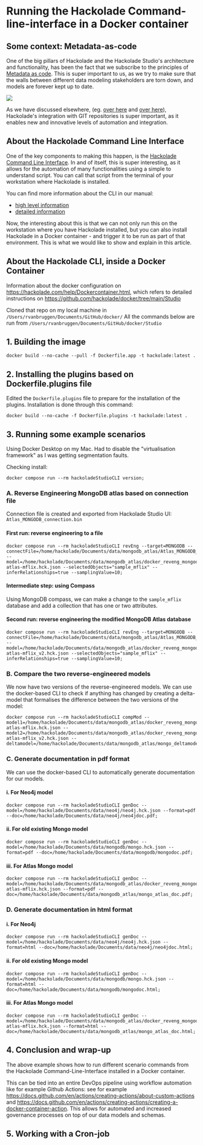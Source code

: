 # Running the Hackolade Command-line-interface in a Docker container

## Some context: Metadata-as-code
One of the big pillars of Hackolade and the Hackolade Studio's architecture and functionality, has been the fact that we subscribe to the principles of [Metadata as code](https://hackolade.com/metadata-as-code.html). This is super important to us, as we try to make sure that the walls between different data modeling stakeholders are torn down, and models are forever kept up to date.

![](https://hackolade.com/img/metadata-as-code-_infinity_loop.png)

As we have discussed elsewhere, (eg. [over here](https://hackolade.com/help/Repository.html) and [over here](https://community.hackolade.com/slides/hackolade-studio-tutorial-5-workgroup-collaboration-and-versioning-5)), Hackolade's integration with GIT repositories is super important, as it enables new and innovative levels of automation and integration.


## About the Hackolade Command Line Interface
One of the key components to making this happen, is the [Hackolade Command Line Interface](https://hackolade.com/help/CommandLineInterface.html). In and of itself, this is super interesting, as it allows for the automation of many functionalities using a simple to understand script. You can call that script from the terminal of your workstation where Hackolade is installed.

You can find more information about the CLI in our manual: 
* [high level information](https://hackolade.com/help/IntegratetheCLIwithDevOpsCICDpip.html)
* [detailed information](https://hackolade.com/help/CommandLineInterface.html)

Now, the interesting about this is that we can not only run this on the workstation where you have Hackolade installed, but you can also install Hackolade in a Docker container - and trigger it to be run as part of that environment. This is what we would like to show and explain in this article. 

## About the Hackolade CLI, inside a Docker Container

Information about the docker configuration on https://hackolade.com/help/Dockercontainer.html, which refers to detailed instructions on https://github.com/hackolade/docker/tree/main/Studio

Cloned that repo on my local machine in `/Users/rvanbruggen/Documents/GitHub/docker/`
All the commands below are run from `/Users/rvanbruggen/Documents/GitHub/docker/Studio`

## 1. Building the image
```
docker build --no-cache --pull -f Dockerfile.app -t hackolade:latest .
```
## 2. Installing the plugins based on Dockerfile.plugins file
Edited the `Dockerfile.plugins` file to prepare for the installation of the plugins.
Installation is done through this command:
```
docker build --no-cache -f Dockerfile.plugins -t hackolade:latest .
```

## 3. Running some example scenarios
Using Docker Desktop on my Mac.
Had to disable the "virtualisation framework" as I was getting segmentation faults. 

Checking install:
```
docker compose run --rm hackoladeStudioCLI version;
```

### A. Reverse Engineering MongoDB atlas based on connection file
Connection file is created and exported from Hackolade Studio UI: `Atlas_MONGODB_connection.bin`
#### First run: reverse engineering to a file
```
docker compose run --rm hackoladeStudioCLI revEng --target=MONGODB --connectFile=/home/hackolade/Documents/data/mongodb_atlas/Atlas_MONGODB_connection.bin --model=/home/hackolade/Documents/data/mongodb_atlas/docker_reveng_mongodb-atlas-mflix.hck.json --selectedObjects="sample_mflix" --inferRelationships=true --samplingValue=10;
```

#### Intermediate step: using Compass
Using MongoDB compass, we can make a change to the `sample_mflix` database and add a collection that has one or two attributes.
#### Second run: reverse engineering the modified MongoDB Atlas database
```
docker compose run --rm hackoladeStudioCLI revEng --target=MONGODB --connectFile=/home/hackolade/Documents/data/mongodb_atlas/Atlas_MONGODB_connection.bin --model=/home/hackolade/Documents/data/mongodb_atlas/docker_reveng_mongodb-atlas-mflix_v2.hck.json --selectedObjects="sample_mflix" --inferRelationships=true --samplingValue=10;
```
### B. Compare the two reverse-engineered models
We now have two versions of the reverse-engineered models. We can use the docker-based CLI to check if anything has changed by creating a delta-model that formalises the difference between the two versions of the model:

```
docker compose run --rm hackoladeStudioCLI compMod --model1=/home/hackolade/Documents/data/mongodb_atlas/docker_reveng_mongodb-atlas-mflix.hck.json --model2=/home/hackolade/Documents/data/mongodb_atlas/docker_reveng_mongodb-atlas-mflix_v2.hck.json --deltamodel=/home/hackolade/Documents/data/mongodb_atlas/mongo_deltamodel.hck.json;
```

### C. Generate documentation in pdf format
We can use the docker-based CLI to automatically generate documentation for our models.
#### i. For Neo4j model
```
docker compose run --rm hackoladeStudioCLI genDoc --model=/home/hackolade/Documents/data/neo4j/neo4j.hck.json --format=pdf --doc=/home/hackolade/Documents/data/neo4j/neo4jdoc.pdf;
```
#### ii. For old existing Mongo model
```
docker compose run --rm hackoladeStudioCLI genDoc --model=/home/hackolade/Documents/data/mongodb/mongo.hck.json --format=pdf --doc=/home/hackolade/Documents/data/mongodb/mongodoc.pdf;
```
#### iii. For Atlas Mongo model
```
docker compose run --rm hackoladeStudioCLI genDoc --model=/home/hackolade/Documents/data/mongodb_atlas/docker_reveng_mongodb-atlas-mflix.hck.json --format=pdf --doc=/home/hackolade/Documents/data/mongodb_atlas/mongo_atlas_doc.pdf;
```

### D. Generate documentation in html format

#### i. For Neo4j
```
docker compose run --rm hackoladeStudioCLI genDoc --model=/home/hackolade/Documents/data/neo4j/neo4j.hck.json --format=html --doc=/home/hackolade/Documents/data/neo4j/neo4jdoc.html;
```
#### ii. For old existing Mongo model
```
docker compose run --rm hackoladeStudioCLI genDoc --model=/home/hackolade/Documents/data/mongodb/mongo.hck.json --format=html --doc=/home/hackolade/Documents/data/mongodb/mongodoc.html;
```
#### iii. For Atlas Mongo model
```
docker compose run --rm hackoladeStudioCLI genDoc --model=/home/hackolade/Documents/data/mongodb_atlas/docker_reveng_mongodb-atlas-mflix.hck.json --format=html --doc=/home/hackolade/Documents/data/mongodb_atlas/mongo_atlas_doc.html;
```


## 4. Conclusion and wrap-up
The above example shows how to run different scenario commands from the Hackolade Command-Line-Interface installed in a Docker container. 

This can be tied into an entire DevOps pipeline using workflow automation like for example Github Actions: see for example https://docs.github.com/en/actions/creating-actions/about-custom-actions and https://docs.github.com/en/actions/creating-actions/creating-a-docker-container-action. This allows for automated and increased governance processes on top of our data models and schemas.





## 5. Working with a Cron-job
